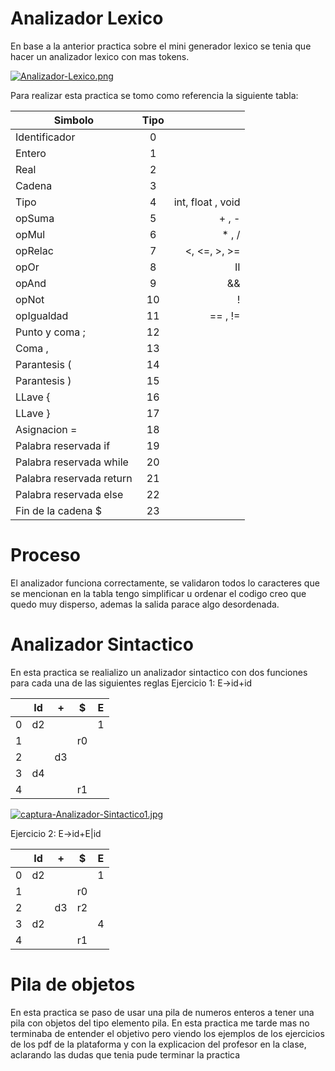 # Analizador Lexico #
  
  En base a la anterior practica sobre el mini generador lexico se tenia que hacer un analizador lexico con mas tokens.

[![Analizador-Lexico.png](https://i.postimg.cc/KjxQnJHH/Analizador-Lexico.png)](https://postimg.cc/gXtvpqdV)

Para realizar esta practica se tomo como referencia la siguiente tabla:


| Simbolo        | Tipo           |   |
| ------------- |:-------------:| -----:|
| Identificador | 0 | |
| Entero      |  1  |    |
| Real |  2  |    |
| Cadena | 3 |
| Tipo | 4 | int, float , void |
| opSuma | 5 | + , - |
| opMul | 6 | * , / |
| opRelac | 7 | <, <=, >, >= |
| opOr | 8 | II |
| opAnd | 9 | && |
| opNot | 10 | ! |
| opIgualdad | 11 | == , != | 
| Punto y coma ; | 12
| Coma , | 13
| Parantesis ( | 14
| Parantesis ) | 15
| LLave { | 16
| LLave } | 17
| Asignacion = | 18
| Palabra reservada if | 19
| Palabra reservada while | 20
| Palabra reservada return | 21
| Palabra reservada else | 22
| Fin de la cadena $ | 23

  # Proceso #
  
  El analizador funciona correctamente, se validaron todos lo caracteres que se mencionan en la tabla 
  tengo simplificar u ordenar el codigo creo que quedo muy disperso, ademas la salida parace algo desordenada. 
  
  # Analizador Sintactico #
  En esta practica se realializo un analizador sintactico con dos funciones para cada una de las siguientes reglas
  Ejercicio 1: E->id+id
  
  |   | Id | + | $ | E |
  | - |:--:|:-:|:-:|:-:|
  | 0 | d2 |   |   | 1 |
  | 1 |    |   |r0 |   | 
  | 2 |    | d3|   |   |   
  | 3 | d4 |   |   |   | 
  | 4 |    |   | r1|   | 
  
  [![captura-Analizador-Sintactico1.jpg](https://i.postimg.cc/v8kYrpG8/captura-Analizador-Sintactico1.jpg)](https://postimg.cc/dDRcvN7g)
  
  Ejercicio 2: E->id+E|id
  
  |   | Id | + | $ | E |
  | - |:--:|:-:|:-:|:-:|
  | 0 | d2 |   |   | 1 |
  | 1 |    |   |r0 |   | 
  | 2 |    | d3|r2 |   |   
  | 3 | d2 |   |   | 4 | 
  | 4 |    |   | r1|   | 
  

# Pila de objetos #
En esta practica se paso de usar una pila de numeros enteros a tener una pila con objetos del tipo elemento pila. En esta practica me tarde mas no terminaba de 
entender el objetivo pero viendo los ejemplos de los ejercicios de los pdf de la plataforma y con la explicacion del profesor en la clase, aclarando las dudas que 
tenia pude terminar la practica
